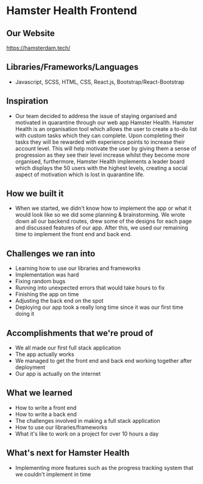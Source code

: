 # Hamster Health Frontend
## Our Website
https://hamsterdam.tech/

## Libraries/Frameworks/Languages
- Javascript, SCSS, HTML, CSS, React.js, Bootstrap/React-Bootstrap

## Inspiration
- Our team decided to address the issue of staying organised and motivated in quarantine through our web app Hamster Health. Hamster Health is an organisation tool which allows the user to create a to-do list with custom tasks which they can complete. Upon completing their tasks they will be rewarded with experience points to increase their account level. This will help motivate the user by giving them a sense of progression as they see their level increase whilst they become more organised, furthermore, Hamster Health implements a leader board which displays the 50 users with the highest levels, creating a social aspect of motivation which is lost in quarantine life.

## How we built it
- When we started, we didn't know how to implement the app or what it would look like so we did some planning & brainstorming. We wrote down all our backend routes, drew some of the designs for each page and discussed features of our app. After this, we used our remaining time to implement the front end and back end.

## Challenges we ran into
- Learning how to use our libraries and frameworks
- Implementation was hard
- Fixing random bugs 
- Running into unexpected errors that would take hours to fix
- Finishing the app on time
- Adjusting the back end on the spot
- Deploying our app took a really long time since it was our first time doing it

## Accomplishments that we're proud of
- We all made our first full stack application
- The app actually works
- We managed to get the front end and back end working together after deployment
- Our app is actually on the internet

## What we learned
- How to write a front end
- How to write a back end
- The challenges involved in making a full stack application
- How to use our libraries/frameworks
- What it's like to work on a project for over 10 hours a day

## What's next for Hamster Health
- Implementing more features such as the progress tracking system that we couldn't implement in time
